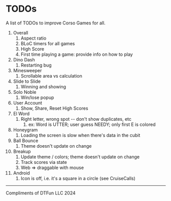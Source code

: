 # TODOs

A list of TODOs to improve Corso Games for all.

1. Overall
    1. Aspect ratio
    2. BLoC timers for all games
    3. High Score
    4. First time playing a game: provide info on how to play
2. Dino Dash
    1. Restarting bug
3. Minesweeper
    1. Scrollable area vs calculation
4. Slide to Slide
    1. Winning and showing
5. Solo Noble
    1. Win/lose popup
6. User Account
    1. Show, Share, Reset High Scores
7. El Word
    1. Right letter, wrong spot -- don't show duplicates, etc
        1. ex: Word is UTTER; user guess NEEDY; only first E is colored
8. Honeygram
    1. Loading the screen is slow when there's data in the cubit
9. Ball Bounce
    1. Theme doesn't update on change
10. Breakup
    1. Update theme / colors; theme doesn't update on change
    2. Track scores via state
    3. Web => draggable with mouse
11. Android
    1. Icon is off, i.e. it's a square in a circle (see CruiseCalls)

---

Compliments of DTFun LLC 2024
